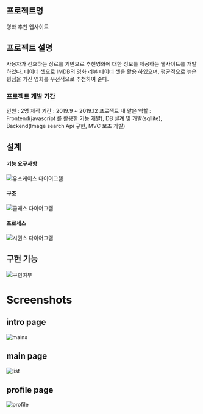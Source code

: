 ## 프로젝트명
영화 추천 웹사이트

## 프로젝트 설명
사용자가 선호하는 장르를 기반으로 추천영화에 대한 정보를 제공하는 웹사이트를 개발하였다.
데이터 셋으로 IMDB의 영화 리뷰 데이터 셋을 활용 하였으며, 평균적으로 높은 평점을 가진 영화를 우선적으로
추천하여 준다.

### 프로젝트 개발 기간
인원 : 2명
제작 기간 : 2019.9 ~ 2019.12
프로젝트 내 맡은 역할 : Frontend(javascript 를 활용한 기능 개발), DB 설계 및 개발(sqllite), Backend(Image search Api 구현, MVC 보조 개발)

## 설계
#### 기능 요구사항
![유스케이스 다이어그램](https://user-images.githubusercontent.com/55237012/90137017-fc4ad780-ddaf-11ea-8f01-147425f7f164.png)
#### 구조
![클래스 다이어그램](https://user-images.githubusercontent.com/55237012/90137020-fd7c0480-ddaf-11ea-8f24-53c2b1a66235.png)
#### 프로세스
![시퀀스 다이어그램](https://user-images.githubusercontent.com/55237012/90137023-fe149b00-ddaf-11ea-9f08-3d0463b08a95.png)

## 구현 기능
![구현여부](https://user-images.githubusercontent.com/55237012/90137290-6a8f9a00-ddb0-11ea-9449-83984ea540ad.PNG)

# Screenshots
## intro page 
![mains](https://user-images.githubusercontent.com/55237012/73512006-492a1a80-442b-11ea-934f-109f24a14442.PNG)
## main page
![list](https://user-images.githubusercontent.com/55237012/73512026-5ba45400-442b-11ea-9cfd-1239acb3ea03.PNG)
## profile page
![profile](https://user-images.githubusercontent.com/55237012/73512028-5cd58100-442b-11ea-9c63-0c616c43c964.PNG)

